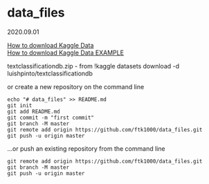 # data_files
2020.09.01


[How to download Kaggle Data](https://github.com/ftk1000/KGL/blob/master/howto_download_kaggle_data.txt)<br>
[How to download Kaggle Data EXAMPLE](https://github.com/ftk1000/data_files/blob/master/fetch_kaggle_data.ipynb)<br>

textclassificationdb.zip    - from !kaggle datasets download -d luishpinto/textclassificationdb




or create a new repository on the command line

    echo "# data_files" >> README.md
    git init
    git add README.md
    git commit -m "first commit"
    git branch -M master
    git remote add origin https://github.com/ftk1000/data_files.git
    git push -u origin master
                
…or push an existing repository from the command line

    git remote add origin https://github.com/ftk1000/data_files.git
    git branch -M master
    git push -u origin master
